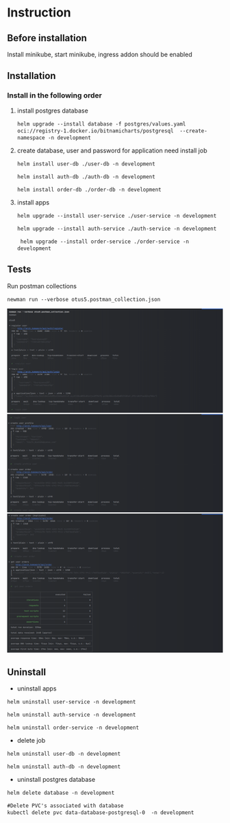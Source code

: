 # Instruction
## Before installation
Install minikube, start minikube, ingress addon should be enabled


## Installation
### Install in the following order
1. install postgres database
    ```shell
    helm upgrade --install database -f postgres/values.yaml oci://registry-1.docker.io/bitnamicharts/postgresql  --create-namespace -n development
    ```
2. create database, user and password for application need install job
    ```shell
    helm install user-db ./user-db -n development
    ```
    ```shell
    helm install auth-db ./auth-db -n development
    ```
    ```shell
    helm install order-db ./order-db -n development
    ```
3. install apps
    ```shell
    helm upgrade --install user-service ./user-service -n development
    ```
    ```shell
    helm upgrade --install auth-service ./auth-service -n development
    ```
   ```shell
    helm upgrade --install order-service ./order-service -n development
    ```
## Tests
Run postman collections 
```shell
newman run --verbose otus5.postman_collection.json
```
![image](test1.png)
![image](test2.png)
![image](test3.png)

## Uninstall
* uninstall apps
```shell
helm uninstall user-service -n development
```
```shell
helm uninstall auth-service -n development
```
```shell
helm uninstall order-service -n development
```
* delete job
```shell
helm uninstall user-db -n development
```
```shell
helm uninstall auth-db -n development
```
* uninstall postgres database
```shell
helm delete database -n development
```
```shell
#Delete PVC's associated with database
kubectl delete pvc data-database-postgresql-0  -n development
```
